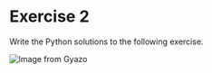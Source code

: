 # Exercise 2

Write the Python solutions to the following exercise.

![Image from Gyazo](https://i.gyazo.com/05d67aa3b77837fc32bd2caf6253c0d3.png)